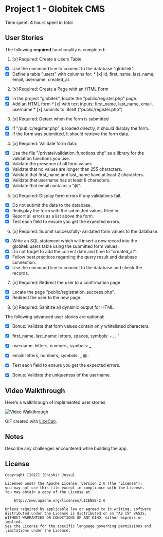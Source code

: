# Project 1 - Globitek CMS

Time spent: **4** hours spent in total

## User Stories

The following **required** functionality is completed:

1. [x]  Required: Create a Users Table
  * [x]  Use the command line to connect to the database "globitek".
  * [x]  Define a table "users" with columns for:
    * [x]  id, first_name, last_name, email, username, created_at

2. [x]  Required: Create a Page with an HTML Form
  * [x]  In the project "globitek", locate the "public/register.php" page.
  * [x]  Add an HTML form
    * [x]  with text inputs: first_name, last_name, email, username
    * [x]  submits to: itself ("public/register.php")

3. [x]  Required: Detect when the form is submitted
  * [x]  If "/public/register.php" is loaded directly, it should display the form.
  * [x]  If the form was submitted, it should retrieve the form data.

4. [x]  Required: Validate form data:
  * [x]  Use the file "/private/validation_functions.php" as a library for the validation functions you use.
  * [x]  Validate the presence of all form values.
  * [x]  Validate that no values are longer than 255 characters.
  * [x]  Validate that first_name and last_name have at least 2 characters.
  * [x]  Validate that username has at least 8 characters.
  * [x]  Validate that email contains a "@".

5. [x]  Required: Display form errors if any validations fail.
  * [x]  Do not submit the data to the database.
  * [x]  Redisplay the form with the submitted values filled in.
  * [x]  Report all errors as a list above the form.
  * [x]  Test each field to ensure you get the expected errors.

6. [x]  Required: Submit successfully-validated form values to the database.
  * [x]  Write an SQL statement which will insert a new record into the globitek.users table using the submitted form values.
  * [x]  Do not forget to add the current date and time to "created_at".
  * [x]  Follow best practices regarding the query result and database connection.
  * [x]  Use the command line to connect to the database and check the records.

7. [x]  Required: Redirect the user to a confirmation page.
  * [x]  Locate the page "public/registration_success.php".
  * [x]  Redirect the user to the new page.

8. [x]  Required: Sanitize all dynamic output for HTML.

The following advanced user stories are optional:

* [x]  Bonus: Validate that form values contain only whitelisted characters.
  * [x]  first_name, last_name: letters, spaces, symbols: - , . '
  * [x]  username: letters, numbers, symbols: _
  * [x]  email: letters, numbers, symbols: _ @ .
  * [x]  Test each field to ensure you get the expected errors.

* [x]  Bonus: Validate the uniqueness of the username.

## Video Walkthrough

Here's a walkthrough of implemented user stories:

<img src='https://media.giphy.com/media/l0ExtuQjIariRnTBm/source.gif' title='Video Walkthrough' width='' alt='Video Walkthrough' />

GIF created with [LiceCap](http://www.cockos.com/licecap/).

## Notes

Describe any challenges encountered while building the app.

## License

    Copyright [2017] [Shishir Jessu]

    Licensed under the Apache License, Version 2.0 (the "License");
    you may not use this file except in compliance with the License.
    You may obtain a copy of the License at

        http://www.apache.org/licenses/LICENSE-2.0

    Unless required by applicable law or agreed to in writing, software
    distributed under the License is distributed on an "AS IS" BASIS,
    WITHOUT WARRANTIES OR CONDITIONS OF ANY KIND, either express or implied.
    See the License for the specific language governing permissions and
    limitations under the License.
